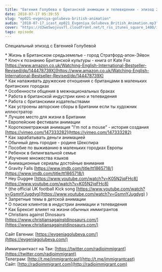 ```yaml
---
title: "Евгения Голубева о Британской анимации и телевидении - эпизод 21"
date: 2018-07-17 05:39:55
slug: "ep021-evgeniya-golubeva-british-animation"
audio: "2018-07-17_icast_ep021_Evgeniya_Golubeva_British_Animation.mp3"
cover: "https://d3wo5wojvuv7l.cloudfront.net/t_rss_itunes_square_1400/images.spreaker.com/original/d20daaa729fc8cae11f6717f5c961b50.jpg"
tags: episode
---
```

Специальный эпизод с Евгенией Голубевой  
  
\* Жизнь в Британском средьземелье - город Стратфорд-апон-Эйвон  
\* Ключ к познанию Британской культуры - книга от Kate Fox [https://www.amazon.co.uk/Watching-English-International-Bestseller-Revised/dp/144478739X](https://www.amazon.co.uk/Watching-English-International-Bestseller-Revised/dp/144478739X)  
\* Как налаживать дружеские отношения с британцами в маленьких британских городках  
\* Особенности общения в межнациональных браках  
\* Работа в британской индустрии кино и телевидения  
\* Работа с британскими издательствами  
\* Как устроены авторские сборы в Британии если ты художник иллюстратор  
\* Лучшее место для жизни в Британии  
\* Европейские фестивали анимации  
\* Короткометражная анимация "I'm not a mouse" - история создания [https://vimeo.com/147333282](https://vimeo.com/147333282)  
\* Как зарабатывать деньги анимацией  
\* Обычный день городке - родине Шекспира  
\* Пособие по выживанию в маленьких городках Европы  
\* Ребенок в билингвальной семье  
\* Изучение множества языков  
\* Анимационные сериалы достойные внимания  
\* Gravity Falls [https://www.imdb.com/title/tt1865718/](https://www.imdb.com/title/tt1865718/)  
\* Hey Duggee [https://www.youtube.com/watch?v=K05N2jqFHc8](https://www.youtube.com/watch?v=K05N2jqFHc8)  
\* (the official UK football Kick song [https://www.youtube.com/watch?v=GsmnYJugdyg](https://www.youtube.com/watch?v=GsmnYJugdyg) )  
\* Запретные темы в детской анимации  
\* О поиске клиентов в индустрии анимации и телевидения  
\* Как Брексит влияет на жизни обычных иммигрантов  
\* Christians against Dinosaurs [https://www.christiansagainstdinosaurs.com/](https://www.christiansagainstdinosaurs.com/)  
  
Сайт Евгении: [https://evgeniagolubeva.com/](https://evgeniagolubeva.com/)  
  
Иммигранткаст на Тви: [https://twitter.com/radioimmigrant](https://twitter.com/radioimmigrant)  
Телеграм: [http://t.me/immigrantcast](http://t.me/immigrantcast)  
Сайт: [http://radioimmigrant.com](http://radioimmigrant.com)
